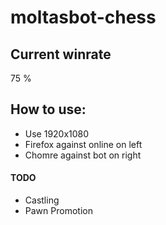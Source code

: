 # moltasbot-chess

## Current winrate
75 %

## How to use:
* Use 1920x1080
* Firefox against online on left
* Chomre against bot on right

#### TODO
* Castling
* Pawn Promotion


